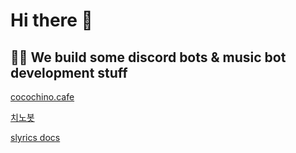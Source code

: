 # Hi there 👋

## 🙋‍♀️ We build some discord bots & music bot development stuff
[cocochino.cafe](https://cocochino.cafe)

[치노봇](https://discord.com/api/oauth2/authorize?client_id=426722888293548032&permissions=277062404416&scope=applications.commands%20bot)

[slyrics docs](https://slyrics.cocochino.cafe)


<!--

**Here are some ideas to get you started:**

🙋‍♀️ A short introduction - what is your organization all about?
🌈 Contribution guidelines - how can the community get involved?
👩‍💻 Useful resources - where can the community find your docs? Is there anything else the community should know?
🍿 Fun facts - what does your team eat for breakfast?
🧙 Remember, you can do mighty things with the power of [Markdown](https://docs.github.com/github/writing-on-github/getting-started-with-writing-and-formatting-on-github/basic-writing-and-formatting-syntax)
-->
